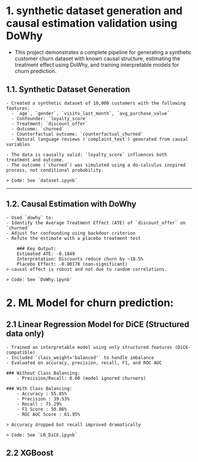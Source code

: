 # 1. synthetic dataset generation and causal estimation validation using DoWhy
- This project demonstrates a complete pipeline for generating a synthetic customer churn dataset with known causal structure, estimating the treatment effect using DoWhy, and training interpretable models for churn prediction.

## 1.1. Synthetic Dataset Generation

    - Created a synthetic dataset of 10,000 customers with the following features:
      - `age`, `gender`, `visits_last_month`, `avg_purchase_value`
      - Confounder: `loyalty_score`
      - Treatment: `discount_offer`
      - Outcome: `churned`
      - Counterfactual outcome: `counterfactual_churned`
      - Natural language reviews (`complaint_text`) generated from causal variables

    - The data is causally valid: `loyalty_score` influences both treatment and outcome.
    - The outcome (`churned`) was simulated using a do-calculus inspired process, not conditional probability.

    > Code: See `dataset.ipynb`

---

## 1.2. Causal Estimation with DoWhy
    - Used `dowhy` to:
    - Identify the Average Treatment Effect (ATE) of `discount_offer` on `churned`
    - Adjust for confounding using backdoor criterion
    - Refute the estimate with a placebo treatment test

        ### Key Output:
        Estimated ATE: -0.1849
        Interpretation: Discounts reduce churn by ~18.5%
        Placebo Effect: -0.00178 (non-significant)
    > causal effect is robust and not due to random correlations.

    > Code: See `DoWhy.ipynb`


# 2. ML Model for churn prediction: 

## 2.1 Linear Regression Model for DiCE (Structured data only)
    - Trained an interpretable model using only structured features (DiCE-compatible)
    - Included `class_weight='balanced'` to handle imbalance
    - Evaluated on accuracy, precision, recall, F1, and ROC AUC

    ### Without Class Balancing:
        - Precision/Recall: 0.00 (model ignored churners)

    ### With Class Balancing:
        - Accuracy : 55.85%
        - Precision : 39.53%
        - Recall : 71.29%
        - F1 Score : 50.86%
        - ROC AUC Score : 61.95%

    > Accuracy dropped but recall improved dramatically

    > Code: See `LR_DiCE.ipynb`
    
## 2.2 XGBoost

